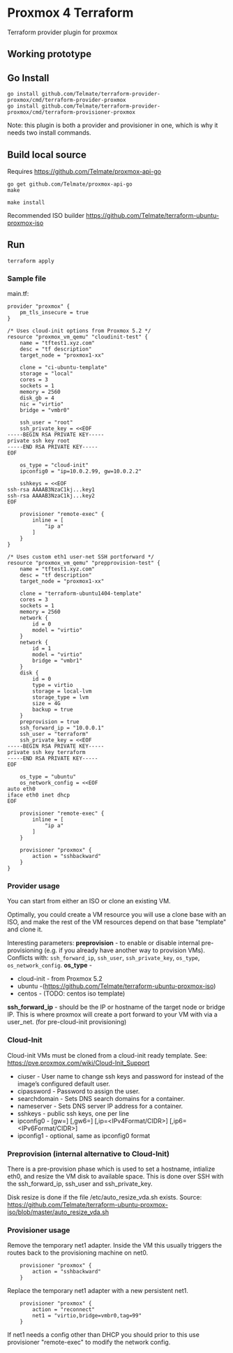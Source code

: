 # Proxmox 4 Terraform

Terraform provider plugin for proxmox


## Working prototype


## Go Install

```
go install github.com/Telmate/terraform-provider-proxmox/cmd/terraform-provider-proxmox
go install github.com/Telmate/terraform-provider-proxmox/cmd/terraform-provisioner-proxmox
```
Note: this plugin is both a provider and provisioner in one, which is why it needs two install commands.

## Build local source

Requires https://github.com/Telmate/proxmox-api-go

```
go get github.com/Telmate/proxmox-api-go
make

make install
```

Recommended ISO builder https://github.com/Telmate/terraform-ubuntu-proxmox-iso

## Run

```
terraform apply
```

### Sample file

main.tf:
```
provider "proxmox" {
	pm_tls_insecure = true
}

/* Uses cloud-init options from Proxmox 5.2 */
resource "proxmox_vm_qemu" "cloudinit-test" {
	name = "tftest1.xyz.com"
	desc = "tf description"
	target_node = "proxmox1-xx"

	clone = "ci-ubuntu-template"
	storage = "local"
	cores = 3
	sockets = 1
	memory = 2560
	disk_gb = 4
	nic = "virtio"
	bridge = "vmbr0"

	ssh_user = "root"
	ssh_private_key = <<EOF
-----BEGIN RSA PRIVATE KEY-----
private ssh key root
-----END RSA PRIVATE KEY-----
EOF

	os_type = "cloud-init"
	ipconfig0 = "ip=10.0.2.99, gw=10.0.2.2"

	sshkeys = <<EOF
ssh-rsa AAAAB3NzaC1kj...key1
ssh-rsa AAAAB3NzaC1kj...key2
EOF

	provisioner "remote-exec" {
		inline = [
			"ip a"
		]
	}
}

/* Uses custom eth1 user-net SSH portforward */
resource "proxmox_vm_qemu" "prepprovision-test" {
	name = "tftest1.xyz.com"
	desc = "tf description"
	target_node = "proxmox1-xx"

	clone = "terraform-ubuntu1404-template"
	cores = 3
	sockets = 1
	memory = 2560
	network {
		id = 0
		model = "virtio"
	}
	network {
		id = 1
		model = "virtio"
		bridge = "vmbr1"
	}
	disk {
		id = 0
		type = virtio
		storage = local-lvm
		storage_type = lvm
		size = 4G
		backup = true
	}
	preprovision = true
	ssh_forward_ip = "10.0.0.1"
	ssh_user = "terraform"
	ssh_private_key = <<EOF
-----BEGIN RSA PRIVATE KEY-----
private ssh key terraform
-----END RSA PRIVATE KEY-----
EOF

	os_type = "ubuntu"
	os_network_config = <<EOF
auto eth0
iface eth0 inet dhcp
EOF

	provisioner "remote-exec" {
		inline = [
			"ip a"
		]
	}

	provisioner "proxmox" {
		action = "sshbackward"
	}
}

```
### Provider usage
You can start from either an ISO or clone an existing VM.

Optimally, you could create a VM resource you will use a clone base with an ISO, and make the rest of the VM resources depend on that base "template" and clone it.

Interesting parameters:
**preprovision** - to enable or disable internal pre-provisioning (e.g. if you already have another way to provision VMs). Conflicts with: `ssh_forward_ip`, `ssh_user`, `ssh_private_key`, `os_type`, `os_network_config`.
**os_type** - 
* cloud-init  - from Proxmox 5.2
* ubuntu -(https://github.com/Telmate/terraform-ubuntu-proxmox-iso)
* centos - (TODO: centos iso template)

**ssh_forward_ip** - should be the IP or hostname of the target node or bridge IP. This is where proxmox will create a port forward to your VM with via a user_net. (for pre-cloud-init provisioning)

### Cloud-Init

Cloud-init VMs must be cloned from a cloud-init ready template. 
See: https://pve.proxmox.com/wiki/Cloud-Init_Support

* ciuser - User name to change ssh keys and password for instead of the image’s configured default user.
* cipassword - Password to assign the user.
* searchdomain - Sets DNS search domains for a container.
* nameserver - Sets DNS server IP address for a container.
* sshkeys - public ssh keys, one per line
* ipconfig0 - [gw=<GatewayIPv4>] [,gw6=<GatewayIPv6>] [,ip=<IPv4Format/CIDR>] [,ip6=<IPv6Format/CIDR>]
* ipconfig1 - optional, same as ipconfig0 format

### Preprovision (internal alternative to Cloud-Init)

There is a pre-provision phase which is used to set a hostname, intialize eth0, and resize the VM disk to available space. This is done over SSH with the ssh_forward_ip, ssh_user and ssh_private_key.

Disk resize is done if the file /etc/auto_resize_vda.sh exists. Source: https://github.com/Telmate/terraform-ubuntu-proxmox-iso/blob/master/auto_resize_vda.sh

### Provisioner usage


Remove the temporary net1 adapter.
Inside the VM this usually triggers the routes back to the provisioning machine on net0.
```
	provisioner "proxmox" {
		action = "sshbackward"
	}

```

Replace the temporary net1 adapter with a new persistent net1.
```
	provisioner "proxmox" {
		action = "reconnect"
		net1 = "virtio,bridge=vmbr0,tag=99"
	}

```
If net1 needs a config other than DHCP you should prior to this use provisioner "remote-exec" to modify the network config.
